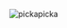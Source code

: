 ![pickapicka](https://duckduckgo.com/?q=cute+pikachu+pictures&t=newext&atb=v254-1&iax=images&ia=images&iai=http%3A%2F%2Fimg02.deviantart.net%2F2fea%2Fi%2F2012%2F021%2F7%2F4%2F__cute_pikachu___by_mistickyumon-d4n6ush.png)
